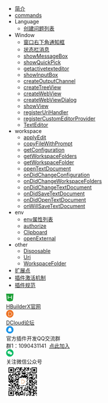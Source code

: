 * [简介](/ExtensionDocs/Api/README.md)
* [commands](/ExtensionDocs/Api/commands.md)
* Language
    * [创建问题列表](/ExtensionDocs/Api/languages/createDiagnosticCollection.md)
* Window
    * [窗口右下角通知框](/ExtensionDocs/Api/windows/Message.md)
    * [状态栏消息](/ExtensionDocs/Api/windows/StatusBar.md)
    * [showMessageBox](/ExtensionDocs/Api/windows/showMessageBox.md)
    * [showQuickPick](/ExtensionDocs/Api/windows/showQuickPick.md)
    * [getactivetexteditor](/ExtensionDocs/Api/windows/getActiveTextEditor.md)
    * [showInputBox](/ExtensionDocs/Api/windows/showInputBox.md)
    * [createOutputChannel](/ExtensionDocs/Api/windows/createOutputChannel.md)
    * [createTreeView](/ExtensionDocs/Api/windows/createTreeView.md)
    * [createWebView](/ExtensionDocs/Api/windows/createWebView.md)
    * [createWebViewDialog](/ExtensionDocs/Api/windows/createWebViewDialog.md)
    * [showView](/ExtensionDocs/Api/windows/showView.md)
    * [registerUriHandler](/ExtensionDocs/Api/windows/registerUriHandler.md)
    * [registerCustomEditorProvider](/ExtensionDocs/Api/windows/registerCustomEditorProvider.md)
    * [TextEditor](/ExtensionDocs/Api/windows/TextEditor.md)
* workspace
    * [applyEdit](/ExtensionDocs/Api/workspace/applyEdit.md)
    * [copyFileWithPrompt](/ExtensionDocs/Api/workspace/copyFileWithPrompt.md)
    * [getConfiguration](/ExtensionDocs/Api/workspace/getConfiguration.md)
    * [getWorkspaceFolders](/ExtensionDocs/Api/workspace/getWorkspaceFolders.md)
    * [getWorkspaceFolder](/ExtensionDocs/Api/workspace/getWorkspaceFolder.md)
    * [openTextDocument](/ExtensionDocs/Api/workspace/openTextDocument.md)
    * [onDidChangeConfiguration](/ExtensionDocs/Api/workspace/onDidChangeConfiguration.md)
    * [onDidChangeWorkspaceFolders](/ExtensionDocs/Api/workspace/onDidChangeWorkspaceFolders.md)
    * [onDidChangeTextDocument](/ExtensionDocs/Api/workspace/onDidChangeTextDocument.md)
    * [onDidSaveTextDocument](/ExtensionDocs/Api/workspace/onDidSaveTextDocument.md)
    * [onDidOpenTextDocument](/ExtensionDocs/Api/workspace/onDidOpenTextDocument.md)
    * [onWillSaveTextDocument](/ExtensionDocs/Api/workspace/onWillSaveTextDocument.md)
* env
    * [env属性列表](/ExtensionDocs/Api/env/readme.md)
    * [authorize](/ExtensionDocs/Api/env/authorize.md)
    * [Clipboard](/ExtensionDocs/Api/env/Clipboard.md)
    * [openExternal](/ExtensionDocs/Api/env/openExternal.md)
* other
    * [Disposable](/ExtensionDocs/Api/other/Disposable.md)
    * [Uri](/ExtensionDocs/Api/other/Uri.md)
    * [WorkspaceFolder](/ExtensionDocs/Api/other/WorkspaceFolder.md)
* [扩展点](/ExtensionDocs/ContributionPoints/README.md) 
* [插件激活机制](/ExtensionDocs/activation_event.md) 
* [插件规范](/ExtensionDocs/manifest.md) 
<div class="contact-box">
  <a href="https://www.dcloud.io/hbuilderx.html" target="_blank" class="contact-item">
    <img src="/static/favicon/favicon.png" width="20" height="21">
    <div class="contact-smg">
      <div>HBuilderX官网</div>
    </div>
  </a>
  <a href="https://ask.dcloud.net.cn/explore/" target="_blank" class="contact-item">
    <img src="/static/icon/ask.png" width="20" height="21">
    <div class="contact-smg">
      <div>DCloud论坛</div>
    </div>
  </a>
  <div class="contact-item">
    <img src="/static/icon/qq.png" width="20" height="20" />
    <div class="contact-smg">
      <div>官方插件开发QQ交流群</div>
      <div>群1：1090431141 &nbsp;<a target="_blank" href="https://qm.qq.com/cgi-bin/qm/qr?k=RrAC77FPpgT213CVSRw-hXOUEzNLR53Q&jump_from=webapi">点此加入</a>
      </div>
    </div>
  </div>
  <div class="contact-item">
    <img src="/static/icon/weixin@2x.png" width="20" height="20" />
    <div class="contact-smg">
      <div>关注微信公众号</div>
      <img src="/static/icon/weixin.jpeg" width="90" height="90" />
    </div>
  </div>
</div>

